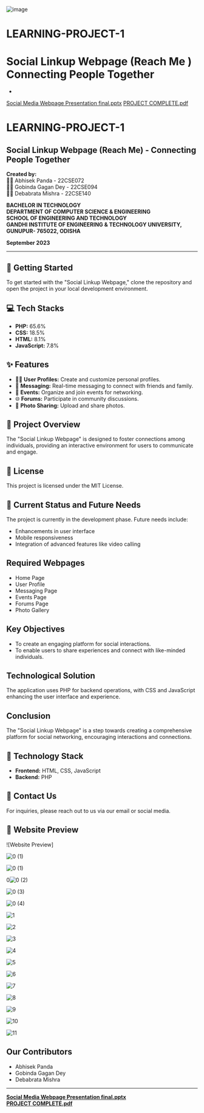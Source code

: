 ![image](https://github.com/abhisek2004/LEARNING-PROJECT-1/assets/117925314/c3fc0d2c-a7eb-45bb-847b-834d6d6ba917)
# LEARNING-PROJECT-1 
# Social Linkup Webpage (Reach Me ) Connecting People Together 

*

[Social Media Webpage Presentation final.pptx](https://github.com/abhisek2004/LEARNING-PROJECT-1/files/13766872/Social.Media.Webpage.Presentation.final.pptx)
[PROJECT COMPLETE.pdf](https://github.com/abhisek2004/LEARNING-PROJECT-1/files/13766873/PROJECT.COMPLETE.pdf)

# LEARNING-PROJECT-1 
## Social Linkup Webpage (Reach Me) - Connecting People Together

**Created by:**  
👨‍🎓 Abhisek Panda - 22CSE072  
👨‍🎓 Gobinda Gagan Dey - 22CSE094  
👨‍🎓 Debabrata Mishra - 22CSE140  

**BACHELOR IN TECHNOLOGY**  
**DEPARTMENT OF COMPUTER SCIENCE & ENGINEERING**  
**SCHOOL OF ENGINEERING AND TECHNOLOGY**  
**GANDHI INSTITUTE OF ENGINEERING & TECHNOLOGY UNIVERSITY, GUNUPUR- 765022, ODISHA**  

**September 2023**  

---

## 🚀 Getting Started
To get started with the "Social Linkup Webpage," clone the repository and open the project in your local development environment.

## 💻 Tech Stacks
- **PHP:** 65.6%  
- **CSS:** 18.5%  
- **HTML:** 8.1%  
- **JavaScript:** 7.8%  

## ✨ Features
- 🧑‍💻 **User Profiles:** Create and customize personal profiles.
- 💬 **Messaging:** Real-time messaging to connect with friends and family.
- 📅 **Events:** Organize and join events for networking.
- 🌐 **Forums:** Participate in community discussions.
- 📸 **Photo Sharing:** Upload and share photos.

## 🌈 Project Overview
The "Social Linkup Webpage" is designed to foster connections among individuals, providing an interactive environment for users to communicate and engage.

## 📜 License
This project is licensed under the MIT License.

## 🔄 Current Status and Future Needs
The project is currently in the development phase. Future needs include:
- Enhancements in user interface
- Mobile responsiveness
- Integration of advanced features like video calling

## Required Webpages
- Home Page
- User Profile
- Messaging Page
- Events Page
- Forums Page
- Photo Gallery

## Key Objectives
- To create an engaging platform for social interactions.
- To enable users to share experiences and connect with like-minded individuals.

## Technological Solution
The application uses PHP for backend operations, with CSS and JavaScript enhancing the user interface and experience.

## Conclusion
The "Social Linkup Webpage" is a step towards creating a comprehensive platform for social networking, encouraging interactions and connections.

## 🔧 Technology Stack
- **Frontend:** HTML, CSS, JavaScript  
- **Backend:** PHP  

## 🔗 Contact Us
For inquiries, please reach out to us via our email or social media.

## 📸 Website Preview
![Website Preview]

  ![0 (1)](https://github.com/abhisek2004/LEARNING-PROJECT-1/assets/117925314/d46487d3-9daf-4be3-9847-023e3fe67c81)

![0 (1)](https://github.com/abhisek2004/LEARNING-PROJECT-1/assets/117925314/b7066909-51e8-42d6-bf9e-28b78c2e8dbb)

0![0 (2)](https://github.com/abhisek2004/LEARNING-PROJECT-1/assets/117925314/2f113891-1c26-4766-90ac-0e8df77b097c)

![0 (3)](https://github.com/abhisek2004/LEARNING-PROJECT-1/assets/117925314/b8b4fccd-99a9-422b-82bf-3e442c60cf4a)

![0 (4)](https://github.com/abhisek2004/LEARNING-PROJECT-1/assets/117925314/f6813529-5e33-4fb7-9daa-0ca5a53ba899)

![1](https://github.com/abhisek2004/LEARNING-PROJECT-1/assets/117925314/69699c82-c3f7-49ea-bd62-3a3b9b730a30)

![2](https://github.com/abhisek2004/LEARNING-PROJECT-1/assets/117925314/b0f6b4f0-0902-45c7-b599-67f2eed50ae7)

![3](https://github.com/abhisek2004/LEARNING-PROJECT-1/assets/117925314/be98eaeb-4d25-4ada-9807-404346e9bf1d)

![4](https://github.com/abhisek2004/LEARNING-PROJECT-1/assets/117925314/33c40154-e36b-476f-87f0-d108f9c572d1)

![5](https://github.com/abhisek2004/LEARNING-PROJECT-1/assets/117925314/e3dbb9ec-7592-4d80-8e59-ef9cf66de066)

![6](https://github.com/abhisek2004/LEARNING-PROJECT-1/assets/117925314/7f31bb18-390d-4507-8295-aba4a2fb06b6)

![7](https://github.com/abhisek2004/LEARNING-PROJECT-1/assets/117925314/01ef8c93-bf68-4744-b333-66f8e4dcfb06)

![8](https://github.com/abhisek2004/LEARNING-PROJECT-1/assets/117925314/9e18f325-b11e-482e-ab78-92335c292810)

![9](https://github.com/abhisek2004/LEARNING-PROJECT-1/assets/117925314/c3259bad-f146-48a1-ae8c-d681d7967584)

![10](https://github.com/abhisek2004/LEARNING-PROJECT-1/assets/117925314/51839328-b59f-40dd-9c5f-43c0c3b737d2)

![11](https://github.com/abhisek2004/LEARNING-PROJECT-1/assets/117925314/298aac65-b9ec-4895-9b07-74462b6c04a1)


## Our Contributors
- Abhisek Panda
- Gobinda Gagan Dey
- Debabrata Mishra

---

**[Social Media Webpage Presentation final.pptx](https://github.com/abhisek2004/LEARNING-PROJECT-1/files/13766872/Social.Media.Webpage.Presentation.final.pptx)**  
**[PROJECT COMPLETE.pdf](https://github.com/abhisek2004/LEARNING-PROJECT-1/files/13766873/PROJECT.COMPLETE.pdf)**

